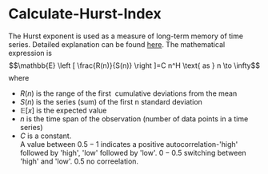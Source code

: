 # Calculate-Hurst-Index  
The Hurst exponent is used as a measure of long-term memory of time series. Detailed explanation can be found [here](https://en.wikipedia.org/wiki/Hurst_exponent). The mathematical  expression  is  $$\mathbb{E} \left [ \frac{R(n)}{S(n)} \right ]=C n^H  \text{  as } n \to \infty$$
where
* $R(n)$ is the range of the first <math>n</math> cumulative deviations from the mean
* $S(n)$ is the series (sum) of the first n standard deviation
* $\mathbb{E} [x]$ is the expected value
* $n$ is the time span of the observation (number of data points in a time series)
* $C$ is a constant.  
 A value between $0.5-1$ indicates a positive autocorrelation-'high' followed by  'high', 'low' followed  by 'low'. $0-0.5$ switching between  'high' and 'low'.  $0.5$  no correelation.
